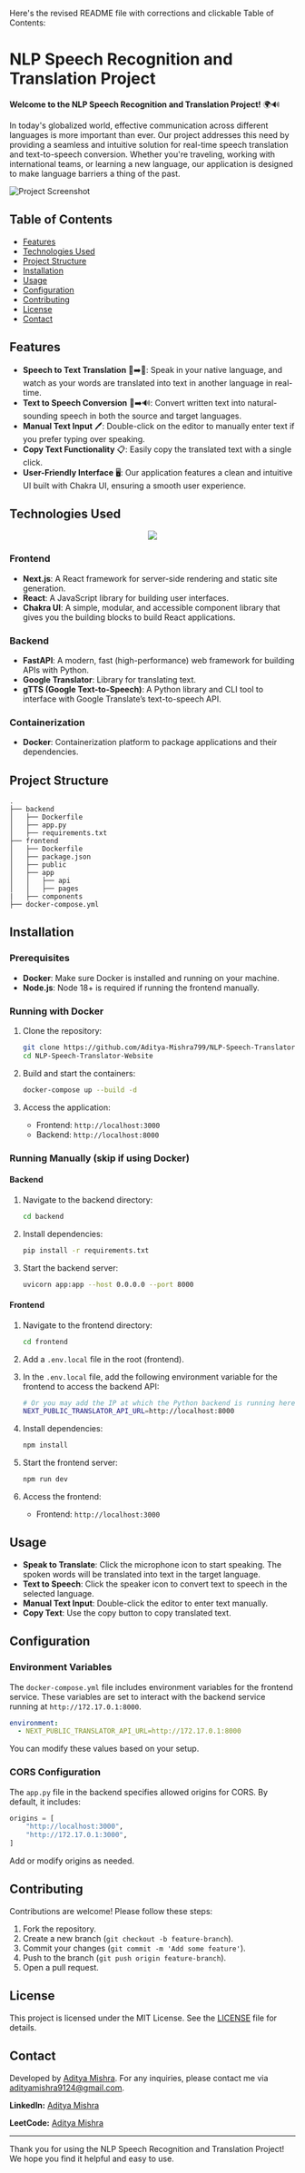 Here's the revised README file with corrections and clickable Table of Contents:

# NLP Speech Recognition and Translation Project

**Welcome to the NLP Speech Recognition and Translation Project!** 🌍🔊

In today's globalized world, effective communication across different languages is more important than ever. Our project addresses this need by providing a seamless and intuitive solution for real-time speech translation and text-to-speech conversion. Whether you're traveling, working with international teams, or learning a new language, our application is designed to make language barriers a thing of the past.

![Project Screenshot](assets/project-image-desktop.png)

## Table of Contents

- [Features](#features)
- [Technologies Used](#technologies-used)
- [Project Structure](#project-structure)
- [Installation](#installation)
- [Usage](#usage)
- [Configuration](#configuration)
- [Contributing](#contributing)
- [License](#license)
- [Contact](#contact)

## Features

- **Speech to Text Translation** 🎤➡️📝: Speak in your native language, and watch as your words are translated into text in another language in real-time.
- **Text to Speech Conversion** 📝➡️🔊: Convert written text into natural-sounding speech in both the source and target languages.
- **Manual Text Input** 🖊️: Double-click on the editor to manually enter text if you prefer typing over speaking.
- **Copy Text Functionality** 📋: Easily copy the translated text with a single click.
- **User-Friendly Interface** 🖥️: Our application features a clean and intuitive UI built with Chakra UI, ensuring a smooth user experience.

## Technologies Used

<p align="center">
  <a href="https://skillicons.dev">
    <img src="https://skillicons.dev/icons?i=git,docker,react,js,css,html,fastapi,vscode,github,nodejs,npm,nextjs,python" />
  </a>
</p>

### Frontend

- **Next.js**: A React framework for server-side rendering and static site generation.
- **React**: A JavaScript library for building user interfaces.
- **Chakra UI**: A simple, modular, and accessible component library that gives you the building blocks to build React applications.

### Backend

- **FastAPI**: A modern, fast (high-performance) web framework for building APIs with Python.
- **Google Translator**: Library for translating text.
- **gTTS (Google Text-to-Speech)**: A Python library and CLI tool to interface with Google Translate’s text-to-speech API.

### Containerization

- **Docker**: Containerization platform to package applications and their dependencies.

## Project Structure

```plaintext
.
├── backend
│   ├── Dockerfile
│   ├── app.py
│   ├── requirements.txt
├── frontend
│   ├── Dockerfile
│   ├── package.json
│   ├── public
│   ├── app
│   │   ├── api
│   │   ├── pages
|   ├── components
├── docker-compose.yml
```

## Installation

### Prerequisites

- **Docker**: Make sure Docker is installed and running on your machine.
- **Node.js**: Node 18+ is required if running the frontend manually.

### Running with Docker

1. Clone the repository:

   ```sh
   git clone https://github.com/Aditya-Mishra799/NLP-Speech-Translator-Website.git
   cd NLP-Speech-Translator-Website
   ```

2. Build and start the containers:

   ```sh
   docker-compose up --build -d
   ```

3. Access the application:

   - Frontend: `http://localhost:3000`
   - Backend: `http://localhost:8000`

### Running Manually (skip if using Docker)

#### Backend

1. Navigate to the backend directory:

   ```sh
   cd backend
   ```

2. Install dependencies:

   ```sh
   pip install -r requirements.txt
   ```

3. Start the backend server:

   ```sh
   uvicorn app:app --host 0.0.0.0 --port 8000
   ```

#### Frontend

1. Navigate to the frontend directory:

   ```sh
   cd frontend
   ```

2. Add a `.env.local` file in the root (frontend).

3. In the `.env.local` file, add the following environment variable for the frontend to access the backend API:

   ```sh
   # Or you may add the IP at which the Python backend is running here
   NEXT_PUBLIC_TRANSLATOR_API_URL=http://localhost:8000
   ```

4. Install dependencies:

   ```sh
   npm install
   ```

5. Start the frontend server:

   ```sh
   npm run dev
   ```

6. Access the frontend:

   - Frontend: `http://localhost:3000`

## Usage

- **Speak to Translate**: Click the microphone icon to start speaking. The spoken words will be translated into text in the target language.
- **Text to Speech**: Click the speaker icon to convert text to speech in the selected language.
- **Manual Text Input**: Double-click the editor to enter text manually.
- **Copy Text**: Use the copy button to copy translated text.

## Configuration

### Environment Variables

The `docker-compose.yml` file includes environment variables for the frontend service. These variables are set to interact with the backend service running at `http://172.17.0.1:8000`.

```yaml
environment:
  - NEXT_PUBLIC_TRANSLATOR_API_URL=http://172.17.0.1:8000
```

You can modify these values based on your setup.

### CORS Configuration

The `app.py` file in the backend specifies allowed origins for CORS. By default, it includes:

```python
origins = [
    "http://localhost:3000",
    "http://172.17.0.1:3000",
]
```

Add or modify origins as needed.

## Contributing

Contributions are welcome! Please follow these steps:

1. Fork the repository.
2. Create a new branch (`git checkout -b feature-branch`).
3. Commit your changes (`git commit -m 'Add some feature'`).
4. Push to the branch (`git push origin feature-branch`).
5. Open a pull request.

## License

This project is licensed under the MIT License. See the [LICENSE](LICENSE) file for details.

## Contact

Developed by [Aditya Mishra](https://github.com/Aditya-Mishra799). For any inquiries, please contact me via [adityamishra9124@gmail.com](mailto:adityamishra9124@gmail.com).

**LinkedIn:** [Aditya Mishra](https://www.linkedin.com/in/aditya-mishra-b4050a291/)

**LeetCode:** [Aditya Mishra](https://leetcode.com/aditya-mishr)

---

Thank you for using the NLP Speech Recognition and Translation Project! We hope you find it helpful and easy to use.
